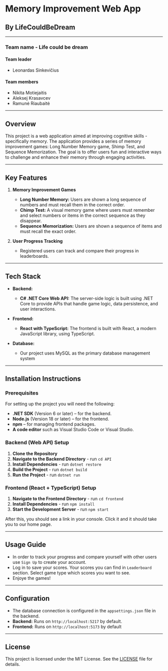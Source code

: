# Memory Improvement Web App

## By LifeCouldBeDream

-------------------------------------

### Team name - Life could be dream

#### Team leader
- Leonardas Sinkevičius
#### Team members
- Nikita Motiejaitis
- Aleksej Krasavcev
- Ramunė Riaubaitė

-------------------------------------

## Overview

This project is a web application aimed at improving cognitive skills - specifically memory. The application provides a series of memory improvement games: Long Number Memory game, Shimp Test, and Sequence Memorization. The goal is to offer users fun and interactive ways to challenge and enhance their memory through engaging activities.

-------------------------------------

## Key Features

1. **Memory Improvement Games**
   - **Long Number Memory:** Users are shown a long sequence of numbers and must recall them in the correct order.
   - **Chimp Test:** A visual memory game where users must remember and select numbers or items in the correct sequence as they disappear.
   - **Sequence Memorization:** Users are shown a sequence of items and must recall the exact order.

2. **User Progress Tracking**
   - Registered users can track and compare their progress in leaderboards.

-------------------------------------

## Tech Stack

- **Backend:**
  - **C# .NET Core Web API:** The server-side logic is built using .NET Core to provide APIs that handle game logic, data persistence, and user interactions.
  
- **Frontend:**
  - **React with TypeScript:** The frontend is built with React, a modern JavaScript library, using TypeScript.
  
- **Database:** 
  - Our project uses MySQL as the primary database management system

-------------------------------------

## Installation Instructions

### Prerequisites

For setting up the project you will need the following:

- **.NET SDK** (Version 6 or later) – for the backend.
- **Node.js** (Version 18 or later) – for the frontend.
- **npm** – for managing frontend packages.
- **A code editor** such as Visual Studio Code or Visual Studio.

### Backend (Web API) Setup

1. **Clone the Repository**
2. **Navigate to the Backend Directory** - run `cd API`
3. **Install Dependencies** - run `dotnet restore`
4. **Build the Project** - run `dotnet build`
5. **Run the Project** - run `dotnet run`

### Frontend (React + TypeScript) Setup
1. **Navigate to the Frontend Directory** - run `cd frontend`
2. **Install Dependencies** - run `npm install`
3. **Start the Development Server** - run `npm start`

After this, you should see a link in your console. Click it and it should take you to our home page.

-------------------------------------

## Usage Guide
 - In order to track your progress and compare yourself with other users use `Sign Up` to create your account. 
 - Log in to save your scores. Your scores you can find in `Leaderboard` section. Select game type which scores you want to see.
 - Enjoye the games!

-------------------------------------

## Configuration
 - The database connection is configured in the `appsettings.json` file in the backend.
 - **Backend:** Runs on `http://localhost:5217` by default.
 - **Frontend:** Runs on `http://localhost:5173` by default

-------------------------------------

## License

This project is licensed under the MIT License. See the [LICENSE](LICENSE) file for details.
